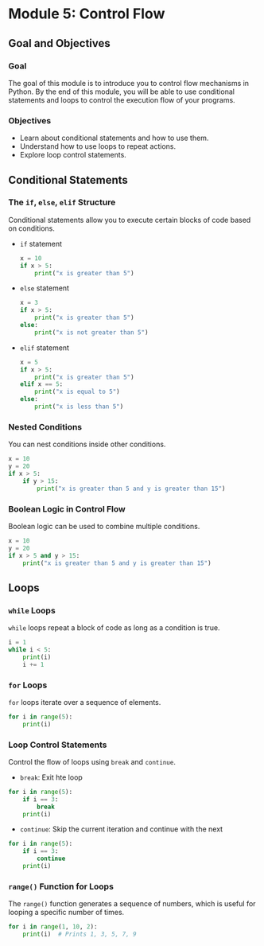 # Module 5: Control Flow

## Goal and Objectives

### Goal
The goal of this module is to introduce you to control flow mechanisms in Python. By the end of this module, you will be able to use conditional statements and loops to control the execution flow of your programs.

### Objectives
- Learn about conditional statements and how to use them.
- Understand how to use loops to repeat actions.
- Explore loop control statements.

## Conditional Statements

### The `if`, `else`, `elif` Structure
Conditional statements allow you to execute certain blocks of code based on conditions.

- `if` statement
    ```python
    x = 10
    if x > 5:
        print("x is greater than 5")
    ```
- `else` statement
    ```python
    x = 3
    if x > 5:
        print("x is greater than 5")
    else:
        print("x is not greater than 5")
    ```
- `elif` statement
    ```python
    x = 5
    if x > 5:
        print("x is greater than 5")
    elif x == 5:
        print("x is equal to 5")
    else:
        print("x is less than 5")
    ```

### Nested Conditions
You can nest conditions inside other conditions.

```python
x = 10
y = 20
if x > 5:
    if y > 15:
        print("x is greater than 5 and y is greater than 15")
```

### Boolean Logic in Control Flow
Boolean logic can be used to combine multiple conditions.

```python 
x = 10
y = 20
if x > 5 and y > 15:
    print("x is greater than 5 and y is greater than 15")
```
## Loops
### `while` Loops
`while` loops repeat a block of code as long as a condition is true.

```python 
i = 1
while i < 5:
    print(i)
    i += 1
```
### `for` Loops
`for` loops iterate over a sequence of elements.
```python 
for i in range(5):
    print(i)
```
### Loop Control Statements
Control the flow of loops using `break` and `continue`.
- `break`: Exit hte loop
```python 
for i in range(5):
    if i == 3:
        break
    print(i)
```
- `continue`: Skip the current iteration and continue with the next
```python 
for i in range(5):
    if i == 3:
        continue
    print(i)
```
### `range()` Function for Loops
The `range()` function generates a sequence of numbers, which is useful for looping a specific number of times.

```python 
for i in range(1, 10, 2):
    print(i)  # Prints 1, 3, 5, 7, 9
```